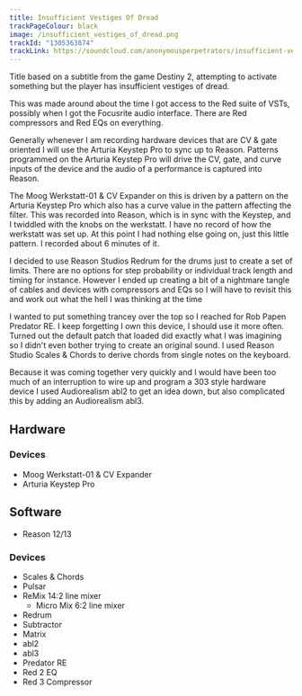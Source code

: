 ```yaml
---
title: Insufficient Vestiges Of Dread
trackPageColour: black
image: /insufficient_vestiges_of_dread.png
trackId: "1305363874"
trackLink: https://soundcloud.com/anonymousperpetrators/insufficient-vestiges-of-dread
---
```

Title based on a subtitle from the game Destiny 2, attempting to activate something but the player has insufficient vestiges of dread.

This was made around about the time I got access to the Red suite of VSTs, possibly when I got the Focusrite audio interface. There are Red compressors and Red EQs on everything.

Generally whenever I am recording hardware devices that are CV & gate oriented I will use the Arturia Keystep Pro to sync up to Reason. Patterns programmed on the Arturia Keystep Pro will drive the CV, gate, and curve inputs of the device and the audio of a performance is captured into Reason.

The Moog Werkstatt-01 & CV Expander on this is driven by a pattern on the Arturia Keystep Pro which also has a curve value in the pattern affecting the filter. This was recorded into Reason, which is in sync with the Keystep, and I twiddled with the knobs on the werkstatt. I have no record of how the werkstatt was set up. At this point I had nothing else going on, just this little pattern. I recorded about 6 minutes of  it.

I decided to use Reason Studios Redrum for the drums just to create a set of limits. There are no options for step probability or individual track length and timing for instance. However I ended up creating a bit of a nightmare tangle of cables and devices with compressors and EQs so I will have to revisit this and work out what the hell I was thinking at the time

I wanted to put something trancey over the top so I reached for Rob Papen Predator RE. I keep forgetting I own this device, I should use it more often. Turned out the default patch that loaded did exactly what I was imagining so I didn't even bother trying to create an original sound. I used Reason Studio Scales & Chords to derive chords from single notes on the keyboard.

Because it was coming together very quickly and I would have been too much of an interruption to wire up and program a 303 style hardware device I used  Audiorealism abl2 to get an idea down, but also complicated this by adding an Audiorealism abl3.


## Hardware
### Devices
- Moog Werkstatt-01 & CV Expander
- Arturia Keystep Pro
 
## Software
- Reason 12/13

### Devices
- Scales & Chords
- Pulsar
- ReMix 14:2 line mixer
	- Micro Mix 6:2 line mixer
- Redrum
- Subtractor
- Matrix
- abl2
- abl3
- Predator RE
- Red 2 EQ
- Red 3 Compressor